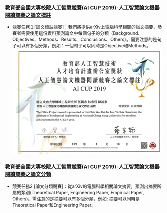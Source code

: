 ### [教育部全國大專校院人工智慧競賽(AI CUP 2019)-人工智慧論文機器閱讀競賽之論文標註](https://tbrain.trendmicro.com.tw/Competitions/Details/8)
* 競賽任務１[論文標註競賽]：我們將提供arXiv上電腦科學相關的論文摘要，參賽者需要使用這份資料預測論文中每個句子的分類（Background、Objectives、Methods、Results、Conclusions、Others）。需要注意的是句子可以有多個分類，例如：一個句子可以同時是Objective和Methods。  
![](./123.png)
### [教育部全國大專校院人工智慧競賽(AI CUP 2019)-人工智慧論文機器閱讀競賽之論文分類](https://tbrain.trendmicro.com.tw/Competitions/Details/9)
* 競賽任務2 [論文分類競賽]：從arXiv的電腦科學相關論文摘要，預測出摘要所屬的類別(Theoretical Paper, Engineering Paper, Empirical Paper, Others)。需注意的是摘要可以有多個分類，例如: 摘要可以同時是Theoretical Paper和Engineering Paper。